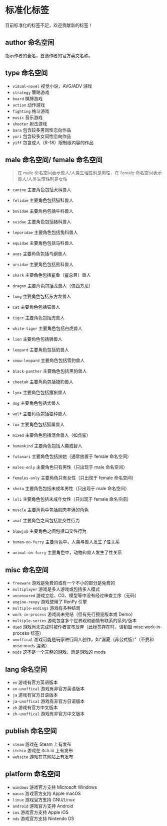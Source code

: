 # 标准化标签

目前标准化的标签不足，欢迎贡献新的标签！

## author 命名空间

指示作者的全名，首选作者的官方英文名称。

## type 命名空间

- `visual-novel` 视觉小说，AVG/ADV 游戏
- `strategy` 策略游戏
- `board` 棋牌游戏
- `action` 动作游戏
- `fighting` 格斗游戏
- `music` 音乐游戏
- `shooter` 射击游戏
- `bara` 包含较多男同性恋向作品
- `yuri` 包含较多女同性恋向作品
- `yiff` 包含成人（R-18）限制级内容的作品

## male 命名空间/ female 命名空间

> 在 male 命名空间表示兽人/人类生理性别是男性，在 female 命名空间表示兽人/人类生理性别是女性

- `canine` 主要角色包括犬科兽人
- `felidae` 主要角色包括猫科兽人
- `bovidae` 主要角色包括牛科兽人
- `suidae` 主要角色包括猪科兽人
- `leporidae` 主要角色包括兔科兽人
- `equidae` 主要角色包括马科兽人
- `aves` 主要角色包括鸟纲兽人
- `ursidae` 主要角色包括熊科兽人
- `shark` 主要角色包括鲨鱼（鲨总目）兽人
- `dragon` 主要角色包括龙兽人（仅西方龙）
- `lung` 主要角色包括东方龙兽人

- `cat` 主要角色包括猫兽人
- `tiger` 主要角色包括虎兽人
- `white-tiger` 主要角色包括白虎兽人
- `lion` 主要角色包括狮兽人
- `leopard` 主要角色包括豹兽人
- `snow-leopard` 主要角色包括雪豹兽人
- `black-panther` 主要角色包括黑豹兽人
- `cheetah` 主要角色包括猎豹兽人
- `lynx` 主要角色包括猞猁兽人

- `dog` 主要角色包括犬兽人
- `wolf` 主要角色包括狼种兽人
- `fox` 主要角色包括狐属兽人

- `mixed` 主要角色包括混合兽人（如虎鲨）

- `humankind` 主要角色包括人类或智人

- `futanari` 主要角色包括扶她（通常放置于 female 命名空间）
- `males-only` 主要角色只有男性（只出现于 male 命名空间）
- `females-only` 主要角色只有女性（只出现于 female 命名空间）
- `shota` 主要角色包括未成年男性（只出现于 male 命名空间）
- `loli` 主要角色包括未成年女性（只出现于 female 命名空间）

- `muscle` 主要角色中包括肌肉丰满的角色
- `anal` 主要角色之间包括肛交性行为
- `blowjob` 主要角色之间包括口交性行为
- `human-on-furry` 主要角色中，人类与兽人发生了性关系
- `animal-on-furry` 主要角色中，动物和兽人发生了性关系

## misc 命名空间

- `freeware` 游戏是免费的或有一个不小的部分是免费的
- `multiplayer` 游戏是多人游戏或包括多人模式
- `uncensored` 游戏立绘、CG、模型等中没有经过审查工序（无码）
- `engine-renpy` 游戏使用了 RenPy 引擎
- `multiple-endings` 游戏有多种结局
- `work-in-process` 游戏尚未完结（但有先行预览版本或 Demo）
- `multiple-series` 游戏包含多个世界观和剧情有联系的系列/版本
- `died` 游戏尚未完成时被作者宣布放弃（此标签存在时，请销毁 misc:work-in-process 标签）
- `unoffical` 游戏可能是玩家进行同人创作，如“漏夏（非公式版）”（不要和 misc:mods 混淆）
- `mods` 这不是一个完整的游戏，而是游戏的 mods

## lang 命名空间

- `en` 游戏有官方英语版本
- `en-unoffical` 游戏有非官方英语版本
- `ja` 游戏有官方日语版本
- `ja-unoffical` 游戏有非官方日语版本
- `zh` 游戏有官方中文版本
- `zh-unoffical` 游戏有非官方中文版本

## publish 命名空间

- `steam` 游戏在 Steam 上有发布
- `itchio` 游戏在 itch.io 上有发布
- `website` 游戏在其网站上有发布

## platform 命名空间

- `windows` 游戏官方支持 Microsoft Windows
- `macos` 游戏官方支持 Apple macOS
- `linux` 游戏官方支持 GNU/Linux
- `android` 游戏官方支持 Android 
- `ios` 游戏官方支持 Apple iOS
- `nds` 游戏官方支持 Nintendo DS

